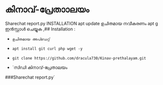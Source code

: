 # കിനാവ്-പ്രേതാാലയം
Sharechat report.py
INSTALLATION
apt update
ഉചിതമായ നവീകരണം
apt g ഇൻസ്റ്റാൾ ചെയ്യുക
,## Installation :

* `ഉചിതമായ അപ്ഡേറ്റ്`

* `apt install git curl php wget -y`

* `git clone https://github.com/dracula730/Kinav-prethalayam.git`

* `സിഡി കിനാവ്-പ്രേതാലയം

###Sharechat report.py`
